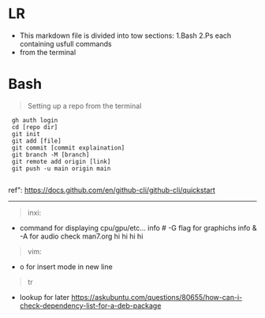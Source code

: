 # LR
- This markdown file is divided into tow sections: 1.Bash 2.Ps each containing usfull commands
- from the terminal
# Bash  
>   Setting up a repo from the terminal
```
 gh auth login 
 cd [repo dir] 
 git init
 git add [file]
 git commit [commit explaination]
 git branch -M [branch]
 git remote add origin [link]
 git push -u main origin main


```
ref":     https://docs.github.com/en/github-cli/github-cli/quickstart
________________________
>   inxi:
- command for displaying cpu/gpu/etc... info # -G flag for graphichs info & -A for audio check man7.org
hi hi hi hi
> vim:
- o for insert mode in new line
> tr 
- lookup for later 
https://askubuntu.com/questions/80655/how-can-i-check-dependency-list-for-a-deb-package
